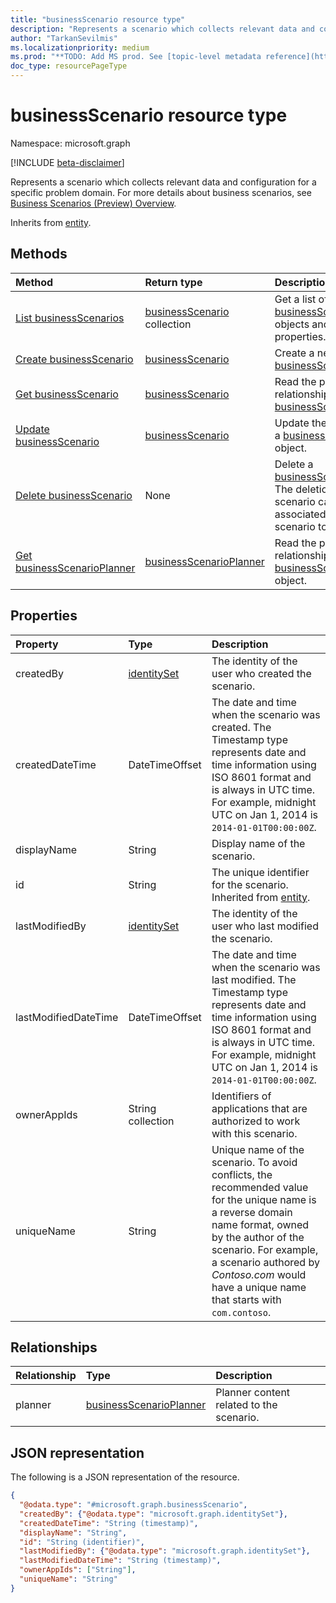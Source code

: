 ```yaml
---
title: "businessScenario resource type"
description: "Represents a scenario which collects relevant data and configuration for a specific problem domain."
author: "TarkanSevilmis"
ms.localizationpriority: medium
ms.prod: "**TODO: Add MS prod. See [topic-level metadata reference](https://aka.ms/msgo?pagePath=Document-APIs/Guidelines/Metadata)**"
doc_type: resourcePageType
---
```


# businessScenario resource type

Namespace: microsoft.graph

[!INCLUDE [beta-disclaimer](../../includes/beta-disclaimer.md)]

Represents a scenario which collects relevant data and configuration for a specific problem domain. For more details about business scenarios, see [Business Scenarios (Preview) Overview](/graph/businessscenarios-concept-overview.md).

Inherits from [entity](../resources/entity.md).

## Methods

|Method|Return type|Description|
|:---|:---|:---|
|[List businessScenarios](../api/solutionsroot-list-businessscenarios.md)|[businessScenario](../resources/businessscenario.md) collection|Get a list of the [businessScenario](../resources/businessscenario.md) objects and their properties.|
|[Create businessScenario](../api/solutionsroot-post-businessscenarios.md)|[businessScenario](../resources/businessscenario.md)|Create a new [businessScenario](../resources/businessscenario.md) object.|
|[Get businessScenario](../api/businessscenario-get.md)|[businessScenario](../resources/businessscenario.md)|Read the properties and relationships of a [businessScenario](../resources/businessscenario.md) object.|
|[Update businessScenario](../api/businessscenario-update.md)|[businessScenario](../resources/businessscenario.md)|Update the properties of a [businessScenario](../resources/businessscenario.md) object.|
|[Delete businessScenario](../api/solutionsroot-delete-businessscenarios.md)|None|Delete a [businessScenario](../resources/businessscenario.md) object. The deletion of a scenario causes all data associated with the scenario to be deleted.|
|[Get businessScenarioPlanner](../api/businessscenarioplanner-get.md)|[businessScenarioPlanner](../resources/businessscenarioplanner.md)|Read the properties and relationships of a [businessScenarioPlanner](../resources/businessscenarioplanner.md) object.|

## Properties

|Property|Type|Description|
|:---|:---|:---|
|createdBy|[identitySet](../resources/identityset.md)|The identity of the user who created the scenario.|
|createdDateTime|DateTimeOffset|The date and time when the scenario was created. The Timestamp type represents date and time information using ISO 8601 format and is always in UTC time. For example, midnight UTC on Jan 1, 2014 is `2014-01-01T00:00:00Z`.|
|displayName|String|Display name of the scenario.|
|id|String|The unique identifier for the scenario. Inherited from [entity](../resources/entity.md).|
|lastModifiedBy|[identitySet](../resources/identityset.md)|The identity of the user who last modified the scenario.|
|lastModifiedDateTime|DateTimeOffset|The date and time when the scenario was last modified. The Timestamp type represents date and time information using ISO 8601 format and is always in UTC time. For example, midnight UTC on Jan 1, 2014 is `2014-01-01T00:00:00Z`.|
|ownerAppIds|String collection|Identifiers of applications that are authorized to work with this scenario.|
|uniqueName|String|Unique name of the scenario. To avoid conflicts, the recommended value for the unique name is a reverse domain name format, owned by the author of the scenario. For example, a scenario authored by *Contoso.com* would have a unique name that starts with `com.contoso`.|

## Relationships

|Relationship|Type|Description|
|:---|:---|:---|
|planner|[businessScenarioPlanner](../resources/businessscenarioplanner.md)|Planner content related to the scenario.|

## JSON representation

The following is a JSON representation of the resource.
<!-- {
  "blockType": "resource",
  "keyProperty": "id",
  "@odata.type": "microsoft.graph.businessScenario",
  "baseType": "microsoft.graph.entity",
  "openType": false
}
-->
``` json
{
  "@odata.type": "#microsoft.graph.businessScenario",
  "createdBy": {"@odata.type": "microsoft.graph.identitySet"},
  "createdDateTime": "String (timestamp)",
  "displayName": "String",
  "id": "String (identifier)",
  "lastModifiedBy": {"@odata.type": "microsoft.graph.identitySet"},
  "lastModifiedDateTime": "String (timestamp)",
  "ownerAppIds": ["String"],
  "uniqueName": "String"
}
```
